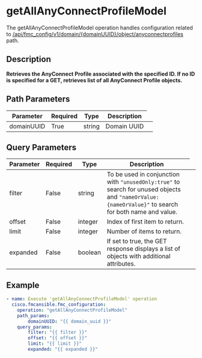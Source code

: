 # getAllAnyConnectProfileModel

The getAllAnyConnectProfileModel operation handles configuration related to [/api/fmc_config/v1/domain/{domainUUID}/object/anyconnectprofiles](/paths//api/fmc_config/v1/domain/{domain_uuid}/object/anyconnectprofiles.md) path.&nbsp;
## Description
**Retrieves the AnyConnect Profile associated with the specified ID. If no ID is specified for a GET, retrieves list of all AnyConnect Profile objects.**

## Path Parameters
| Parameter | Required | Type | Description |
| --------- | -------- | ---- | ----------- |
| domainUUID | True | string <td colspan=3> Domain UUID |

## Query Parameters
| Parameter | Required | Type | Description |
| --------- | -------- | ---- | ----------- |
| filter | False | string <td colspan=3> To be used in conjunction with <code>"unusedOnly:true"</code> to search for unused objects and <code>"nameOrValue:{nameOrValue}"</code> to search for both name and value. |
| offset | False | integer <td colspan=3> Index of first item to return. |
| limit | False | integer <td colspan=3> Number of items to return. |
| expanded | False | boolean <td colspan=3> If set to true, the GET response displays a list of objects with additional attributes. |

## Example
```yaml
- name: Execute 'getAllAnyConnectProfileModel' operation
  cisco.fmcansible.fmc_configuration:
    operation: "getAllAnyConnectProfileModel"
    path_params:
        domainUUID: "{{ domain_uuid }}"
    query_params:
        filter: "{{ filter }}"
        offset: "{{ offset }}"
        limit: "{{ limit }}"
        expanded: "{{ expanded }}"

```